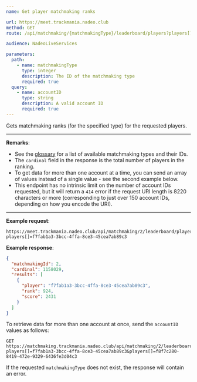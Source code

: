 ```yaml
---
name: Get player matchmaking ranks

url: https://meet.trackmania.nadeo.club
method: GET
route: /api/matchmaking/{matchmakingType}/leaderboard/players?players[]={accountID}

audience: NadeoLiveServices

parameters:
  path:
    - name: matchmakingType
      type: integer
      description: The ID of the matchmaking type
      required: true
  query:
    - name: accountID
      type: string
      description: A valid account ID
      required: true
---
```


Gets matchmaking ranks (for the specified type) for the requested players.

---

**Remarks**:

- See the [glossary](/glossary#matchmaking-type) for a list of available matchmaking types and their IDs.
- The `cardinal` field in the response is the total number of players in the ranking.
- To get data for more than one account at a time, you can send an array of values instead of a single value - see the second example below.
- This endpoint has no intrinsic limit on the number of account IDs requested, but it will return a `414` error if the request URI length is 8220 characters or more (corresponding to just over 150 account IDs, depending on how you encode the URI).

---

**Example request**:

```plain
https://meet.trackmania.nadeo.club/api/matchmaking/2/leaderboard/players?players[]=f7fab1a3-3bcc-4ffa-8ce3-45cea7ab89c3
```

**Example response**:

```json
{
  "matchmakingId": 2,
  "cardinal": 1158029,
  "results": [
    {
      "player": "f7fab1a3-3bcc-4ffa-8ce3-45cea7ab89c3",
      "rank": 924,
      "score": 2431
    }
  ]
}
```

To retrieve data for more than one account at once, send the `accountID` values as follows:

```plain
GET https://matchmaking.trackmania.nadeo.club/api/matchmaking/2/leaderboard/players?players[]=f7fab1a3-3bcc-4ffa-8ce3-45cea7ab89c3&players[]=f8f7c280-8419-472e-9329-6436fe3d04c3
```

If the requested `matchmakingType` does not exist, the response will contain an error.
